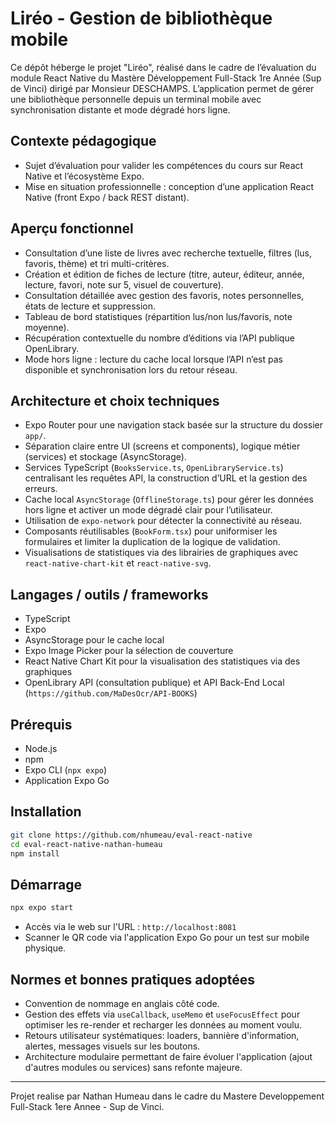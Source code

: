 # Liréo - Gestion de bibliothèque mobile

Ce dépôt héberge le projet "Liréo", réalisé dans le cadre de l’évaluation du module React Native du Mastère Développement Full-Stack 1re Année (Sup de Vinci) dirigé par Monsieur DESCHAMPS. L’application permet de gérer une bibliothèque personnelle depuis un terminal mobile avec synchronisation distante et mode dégradé hors ligne.

## Contexte pédagogique
- Sujet d’évaluation pour valider les compétences du cours sur React Native et l’écosystème Expo.
- Mise en situation professionnelle : conception d’une application React Native (front Expo / back REST distant).

## Aperçu fonctionnel
- Consultation d’une liste de livres avec recherche textuelle, filtres (lus, favoris, thème) et tri multi-critères.
- Création et édition de fiches de lecture (titre, auteur, éditeur, année, lecture, favori, note sur 5, visuel de couverture).
- Consultation détaillée avec gestion des favoris, notes personnelles, états de lecture et suppression.
- Tableau de bord statistiques (répartition lus/non lus/favoris, note moyenne).
- Récupération contextuelle du nombre d’éditions via l’API publique OpenLibrary.
- Mode hors ligne : lecture du cache local lorsque l’API n’est pas disponible et synchronisation lors du retour réseau.

## Architecture et choix techniques
- Expo Router pour une navigation stack basée sur la structure du dossier `app/`.
- Séparation claire entre UI (screens et components), logique métier (services) et stockage (AsyncStorage).
- Services TypeScript (`BooksService.ts`, `OpenLibraryService.ts`) centralisant les requêtes API, la construction d’URL et la gestion des erreurs.
- Cache local `AsyncStorage` (`OfflineStorage.ts`) pour gérer les données hors ligne et activer un mode dégradé clair pour l’utilisateur.
- Utilisation de `expo-network` pour détecter la connectivité au réseau.
- Composants réutilisables (`BookForm.tsx`) pour uniformiser les formulaires et limiter la duplication de la logique de validation.
- Visualisations de statistiques via des librairies de graphiques avec `react-native-chart-kit` et `react-native-svg`.

## Langages / outils / frameworks
- TypeScript
- Expo
- AsyncStorage pour le cache local
- Expo Image Picker pour la sélection de couverture
- React Native Chart Kit pour la visualisation des statistiques via des graphiques
- OpenLibrary API (consultation publique) et API Back-End Local (`https://github.com/MaDesOcr/API-BOOKS`)

## Prérequis
- Node.js
- npm
- Expo CLI (`npx expo`)
- Application Expo Go

## Installation
```bash
git clone https://github.com/nhumeau/eval-react-native
cd eval-react-native-nathan-humeau
npm install
```

## Démarrage
```bash
npx expo start
```
- Accès via le web sur l'URL : `http://localhost:8081`
- Scanner le QR code via l'application Expo Go pour un test sur mobile physique.

## Normes et bonnes pratiques adoptées
- Convention de nommage en anglais côté code.
- Gestion des effets via `useCallback`, `useMemo` et `useFocusEffect` pour optimiser les re-render et recharger les données au moment voulu.
- Retours utilisateur systématiques: loaders, bannière d'information, alertes, messages visuels sur les boutons.
- Architecture modulaire permettant de faire évoluer l'application (ajout d'autres modules ou services) sans refonte majeure.

---

Projet realise par Nathan Humeau dans le cadre du Mastere Developpement Full-Stack 1ere Annee - Sup de Vinci.
